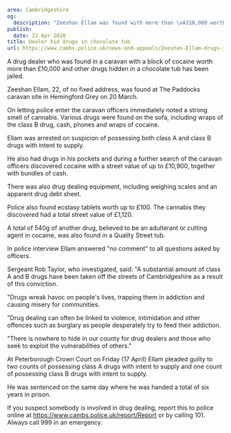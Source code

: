```yaml
area: Cambridgeshire
og:
  description: "Zeeshan Ellam was found with more than \xA310,000 worth of cocaine"
publish:
  date: 22 Apr 2020
title: Dealer hid drugs in chocolate tub
url: https://www.cambs.police.uk/news-and-appeals/Zeeshan-Ellam-drugs-jailed
```

A drug dealer who was found in a caravan with a block of cocaine worth more than £10,000 and other drugs hidden in a chocolate tub has been jailed.

Zeeshan Ellam, 22, of no fixed address, was found at The Paddocks caravan site in Hemingford Grey on 20 March.

On letting police enter the caravan officers immediately noted a strong smell of cannabis. Various drugs were found on the sofa, including wraps of the class B drug, cash, phones and wraps of cocaine.

Ellam was arrested on suspicion of possessing both class A and class B drugs with intent to supply.

He also had drugs in his pockets and during a further search of the caravan officers discovered cocaine with a street value of up to £10,900, together with bundles of cash.

There was also drug dealing equipment, including weighing scales and an apparent drug debt sheet.

Police also found ecstasy tablets worth up to £100\. The cannabis they discovered had a total street value of £1,120.

A total of 540g of another drug, believed to be an adulterant or cutting agent in cocaine, was also found in a Quality Street tub.

In police interview Ellam answered "no comment" to all questions asked by officers.

Sergeant Rob Taylor, who investigated, said: "A substantial amount of class A and B drugs have been taken off the streets of Cambridgeshire as a result of this conviction.

"Drugs wreak havoc on people's lives, trapping them in addiction and causing misery for communities.

"Drug dealing can often be linked to violence, intimidation and other offences such as burglary as people desperately try to feed their addiction.

"There is nowhere to hide in our county for drug dealers and those who seek to exploit the vulnerabilities of others."

At Peterborough Crown Court on Friday (17 April) Ellam pleaded guilty to two counts of possessing class A drugs with intent to supply and one count of possessing class B drugs with intent to supply.

He was sentenced on the same day where he was handed a total of six years in prison.

If you suspect somebody is involved in drug dealing, report this to police online at https://www.cambs.police.uk/report/Report or by calling 101. Always call 999 in an emergency.
